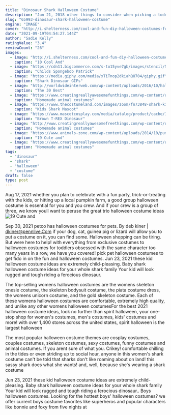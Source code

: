 ```yaml
---
title: "Dinosaur Shark Halloween Costume"
description: "Jun 21, 2018 other things to consider when picking a toddler halloween costume:  It works if you're looking for a dragon or a dinosaur. Spirit halloween. 6 of 40. Baby shark halloween costume"
slug: "65993-dinosaur-shark-halloween-costume"
engine: "IMAGE"
cover: "http://i.shelterness.com/cool-and-fun-diy-halloween-costumes-for-boys-500x750.jpg"
date: "2021-09-19T04:54:27.144Z"
author: "Sadie Kelly"
ratingValue: "3.4"
reviewCount: "26"
images:
  - image: "http://i.shelterness.com/cool-and-fun-diy-halloween-costumes-for-boys-500x750.jpg"
    caption: "10 Cool And"
  - image: "https://cdn11.bigcommerce.com/s-to15yve7gb/images/stencil/500x659/products/14259/14464/ss27879g__14712.1528918810.jpg?c=2?imbypass=on"
    caption: "Childs Spongebob Patrick"
  - image: "https://media.giphy.com/media/xTiTnop2dkiahQU704/giphy.gif"
    caption: "Shark Dinosaur GIFs"
  - image: "http://worldwideinterweb.com/wp-content/uploads/2016/10/halloween-costumes-gallery.jpg"
    caption: "The 30 Best"
  - image: "https://www.creatingreallyawesomefunthings.com/wp-content/uploads/2012/10/8091504569_37d9a6284a_o.jpg"
    caption: "Homemade animal costumes"
  - image: "https://www.thecostumeland.com/images/zoom/fn73848-shark-kids-mascot-halloween-costumes.jpg"
    caption: "Kids Shark Mascot"
  - image: "https://www.mascotcosplay.com/media/catalog/product/cache/1/image/650x/040ec09b1e35df139433887a97daa66f/t/-/t-rex_costumes_dinosaur_3___.jpg"
    caption: "Brown T-REX Dinosaur"
  - image: "http://www.creatingreallyawesomefreethings.com/wp-content/uploads/2012/10/bat.jpg"
    caption: "Homemade animal costumes"
  - image: "https://www.animals-zone.com/wp-content/uploads/2014/10/pumpkin-cape-pet-costume.jpg"
    caption: "19 Cute and"
  - image: "https://www.creatingreallyawesomefunthings.com/wp-content/uploads/2012/10/CameraPic-045.jpg"
    caption: "Homemade animal costumes"
tags:
  - "dinosaur"
  - "shark"
  - "halloween"
  - "costume"
draft: false
type: post
---
```


Aug 17, 2021 whether you plan to celebrate with a fun party, trick-or-treating with the kids, or hitting up a local pumpkin farm, a good group halloween costume is essential for you and you crew. And if your crew is a group of three, we know youll want to peruse the great trio halloween costume ideas
![19 Cute and](https://www.animals-zone.com/wp-content/uploads/2014/10/pumpkin-cape-pet-costume.jpg "19 Cute and")

Sep 30, 2021 petco has halloween costumes for pets. By deb kiner | dkiner@pennlive.Com if your dog, cat, guinea pig or lizard will allow you to put a costume on it, you can find some. Halloween shopping can be tiring. But were here to help! with everything from exclusive costumes to halloween costumes for toddlers obsessed with the same character too many years in a row, we have you covered! pick pet halloween costumes to get fido in on the fun and halloween costumes. Jun 23, 2021 these kid halloween costume ideas are extremely child-pleasing.  Baby shark halloween costume ideas for your whole shark family Your kid will look rugged and tough riding a ferocious dinosaur.
<!--inArticleAds-->

<!--galleryOne-->

The top-selling womens halloween costumes are the womens skeleton onesie costume, the skeleton bodysuit costume, the piata costume dress, the womens unicorn costume, and the gold skeleton costume. Each of these womens halloween costumes are comfortable, extremely high quality, and unlike any other womens halloween costumesFor the best 2021 halloween costume ideas, look no further than spirit halloween, your one-stop shop for women's costumes, men's costumes, kids' costumes and more! with over 1,400 stores across the united states, spirit halloween is the largest halloween
<!--inArticleAds-->

<!--galleryTwo-->

The most popular halloween costume themes are cosplay costumes, couples costumes, skeleton costumes, sexy costumes, funny costumes and animal costumes. If you arent sure of what you. Crikey! comfortable chilling in the tides or even striding up to social hour, anyone in this women's shark costume can't be told that sharks don't like roaming about on land! this sassy shark does what she wants! and, well, because she's wearing a shark costume
<!--galleryThree-->

Jun 23, 2021 these kid halloween costume ideas are extremely child-pleasing.  Baby shark halloween costume ideas for your whole shark family Your kid will look rugged and tough riding a ferocious dinosaur.. Boys halloween costumes. Looking for the hottest boys' halloween costumes? we offer current boys costume favorites like superheros and popular characters like bonnie and foxy from five nights at
